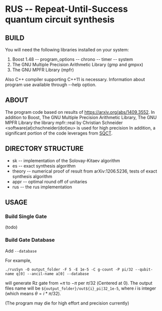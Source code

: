 # RUS -- Repeat-Until-Success quantum circuit synthesis

## BUILD

You will need the following libraries installed on your system: 
1. Boost 1.48
-- program_options 
-- chrono
-- timer
-- system
2. The GNU Multiple Precision Arithmetic Library (gmp and gmpxx)
3. The GNU MPFR Library (mpfr)

Also C++ compiler supporting C++11 is necessary.
Information about program use available through --help option.

## ABOUT 
The program code based on results of https://arxiv.org/abs/1409.3552. 
In addition to Boost, The GNU Multiple Precision Arithmetic Library, The GNU MPFR Library the library 
mpfr::real by Christian Schneider <software(at)chschneider(dot)eu> is used for high precision
In addition, a significant portion of the code leverages from [SQCT](https://github.com/vadym-kl/sqct).

## DIRECTORY STRUCTURE 
* sk -- implementation of the Solovay-Kitaev algorithm
* es -- exact synthesis algorithm
* theory -- numerical proof of result from arXiv:1206.5236, tests of exact synthesis algorithm 
* appr -- optimal round off of unitaries
* rus -- the rus implementation

## USAGE

### Build Single Gate

(todo)

### Build Gate Database
Add `--database`

For example, 

```
./rusSyn -O output_folder -F 5 -E 1e-5 -C g-count -P pi/32 --qubit-name q[0] --ancil-name a[0] --database
```

will generate Rz gate from $+\pi$ to $-\pi$ per $\pi/32$ (Centered at 0). The output files name will be `${output_folder}/out${i}_pi|32_1e-5`, where $i$ is integer (which means $\theta=i*\pi/32$).

(The program may die for high effort and precision currently)